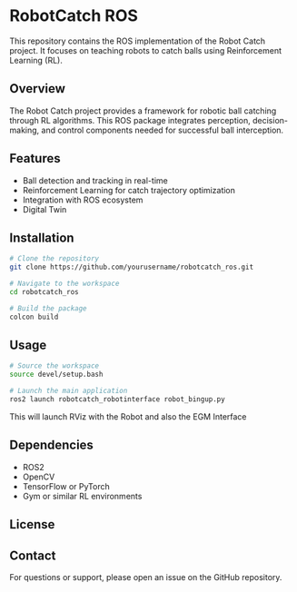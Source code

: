 # RobotCatch ROS

This repository contains the ROS implementation of the Robot Catch project. It focuses on teaching robots to catch balls using Reinforcement Learning (RL).

## Overview

The Robot Catch project provides a framework for robotic ball catching through RL algorithms. This ROS package integrates perception, decision-making, and control components needed for successful ball interception.

## Features

- Ball detection and tracking in real-time
- Reinforcement Learning for catch trajectory optimization
- Integration with ROS ecosystem
- Digital Twin

## Installation

```bash
# Clone the repository
git clone https://github.com/yourusername/robotcatch_ros.git

# Navigate to the workspace
cd robotcatch_ros

# Build the package
colcon build
```

## Usage

```bash
# Source the workspace
source devel/setup.bash

# Launch the main application
ros2 launch robotcatch_robotinterface robot_bingup.py
```

This will launch RViz with the Robot and also the EGM Interface
## Dependencies

- ROS2
- OpenCV
- TensorFlow or PyTorch
- Gym or similar RL environments

## License


## Contact

For questions or support, please open an issue on the GitHub repository.